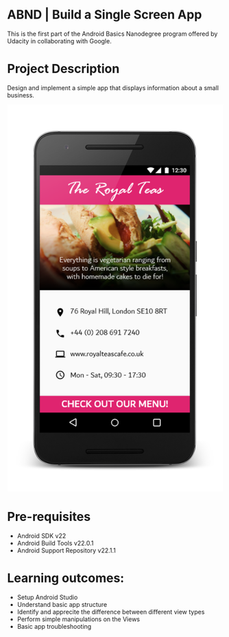 # ABND | Build a Single Screen App

This is the first part of the Android Basics Nanodegree program offered by Udacity in collaborating with Google.

# Project Description
Design and implement a simple app that displays information about a small business.
 
![](MainScreen_framed.png)

# Pre-requisites
- Android SDK v22
- Android Build Tools v22.0.1
- Android Support Repository v22.1.1

# Learning outcomes:

-	Setup Android Studio <br />
-	Understand basic app structure <br />
-	Identify and apprecite the difference between different view types <br />
-	Perform simple manipulations on the Views <br />
-	Basic app troubleshooting <br />
